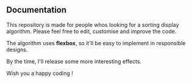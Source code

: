 ## Documentation

This repository is made for people whos looking for a sorting display algorithm. Please feel free to edit, customise and improve the code.

The algorithm uses **flexbox**, so it'll be easy to implement in responsible designs.

By the time, I'll release some more interesting effects.

Wish you a happy coding ! 
